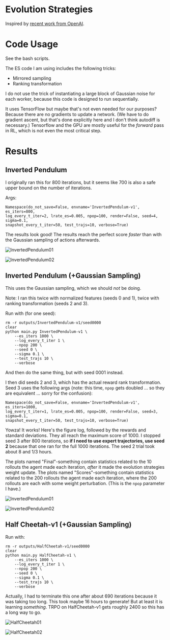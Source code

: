 # Evolution Strategies

Inspired by [recent work from OpenAI][1].

# Code Usage

See the bash scripts.

The ES code I am using includes the following tricks:

- Mirrored sampling
- Ranking transformation

I do not use the trick of instantiating a large block of Gaussian noise for each
worker, because this code is designed to run sequentially.

It uses TensorFlow but maybe that's not even needed for our purposes? Because
there are no gradients to update a network. (We have to do gradient ascent, but
that's done explicitly here and I don't think autodiff is necessary.) Tensorflow
and the GPU are mostly useful for the *forward* pass in RL, which is not even
the most critical step.


# Results

## Inverted Pendulum

I originally ran this for 800 iterations, but it seems like 700 is also a safe
upper bound on the number of iterations.

Args:

```
Namespace(do_not_save=False, envname='InvertedPendulum-v1', es_iters=800,
log_every_t_iter=2, lrate_es=0.005, npop=100, render=False, seed=4, sigma=0.1,
snapshot_every_t_iter=50, test_trajs=10, verbose=True)
```

The results look good! The results reach the perfect score *faster* than with
the Gaussian sampling of actions afterwards.

![InvertedPendulum01](figures/InvertedPendulum-v1_log.png?raw=true)

![InvertedPendulum02](figures/InvertedPendulum-v1_rewards_std.png?raw=true)


## Inverted Pendulum (+Gaussian Sampling)

This uses the Gaussian sampling, which we should *not* be doing.

Note: I ran this twice with normalized features (seeds 0 and 1), twice with
ranking transformation (seeds 2 and 3).

Run with (for one seed):

```
rm -r outputs/InvertedPendulum-v1/seed0000
clear
python main.py InvertedPendulum-v1 \
    --es_iters 1000 \
    --log_every_t_iter 1 \
    --npop 200 \
    --seed 0 \
    --sigma 0.1 \
    --test_trajs 10 \
    --verbose
```

And then do the same thing, but with seed 0001 instead.

I then did seeds 2 and 3, which has the actual reward rank transformation. Seed
3 uses the following args (note: this time, `npop` gets doubled ... so they are
equivalent ... sorry for the confusion):

```
Namespace(do_not_save=False, envname='InvertedPendulum-v1', es_iters=1000,
log_every_t_iter=1, lrate_es=0.005, npop=100, render=False, seed=3, sigma=0.1,
snapshot_every_t_iter=50, test_trajs=10, verbose=True)
```

Yowza! It works! Here's the figure log, followed by the rewards and standard
deviations. They all reach the maximum score of 1000. I stopped seed 3 after 800
iterations, so **if I need to use expert trajectories, use seed 2** because that
one ran for the full 1000 iterations. The seed 2 trial took about 8 and 1/3
hours.

The plots named "Final"-something contain statistics related to the 10
rollouts the agent made each iteration, *after* it made the evolution strategies
weight update. The plots named "Scores"-something contain statistics related to
the 200 rollouts the agent made each iteration, where the 200 rollouts are each
with some weight perturbation. (This is the `npop` parameter I have.)

![InvertedPendulum01](figures/InvertedPendulum-v1-old_log.png?raw=true)

![InvertedPendulum02](figures/InvertedPendulum-v1-old_rewards_std.png?raw=true)


## Half Cheetah-v1 (+Gaussian Sampling)

Run with:

```
rm -r outputs/HalfCheetah-v1/seed0000
clear
python main.py HalfCheetah-v1 \
    --es_iters 1000 \
    --log_every_t_iter 1 \
    --npop 200 \
    --seed 0 \
    --sigma 0.1 \
    --test_trajs 10 \
    --verbose
```

Actually, I had to terminate this one after about 690 iterations because it was
taking too long. This took maybe 16 hours to generate! But at least it is
learning *something*. TRPO on HalfCheetah-v1 gets roughly 2400 so this has a
long way to go.

![HalfCheetah01](figures/HalfCheetah-v1_log.png?raw=true)

![HalfCheetah02](figures/HalfCheetah-v1_rewards_std.png?raw=true)


[1]:https://blog.openai.com/evolution-strategies/
